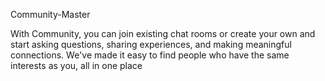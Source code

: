 Community-Master

With Community, you can join existing chat rooms or create your own and start asking questions, sharing experiences, and making meaningful connections. We've made it easy to find people who have the same interests as you, all in one place

